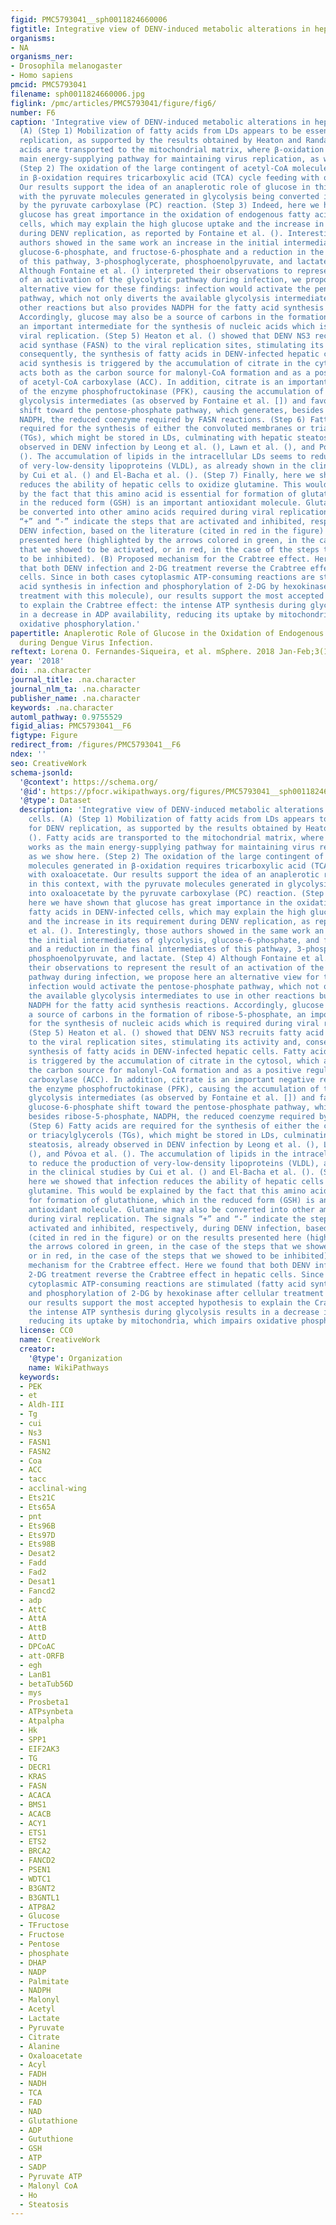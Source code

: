 ```yaml
---
figid: PMC5793041__sph0011824660006
figtitle: Integrative view of DENV-induced metabolic alterations in hepatic cells
organisms:
- NA
organisms_ner:
- Drosophila melanogaster
- Homo sapiens
pmcid: PMC5793041
filename: sph0011824660006.jpg
figlink: /pmc/articles/PMC5793041/figure/fig6/
number: F6
caption: 'Integrative view of DENV-induced metabolic alterations in hepatic cells.
  (A) (Step 1) Mobilization of fatty acids from LDs appears to be essential for DENV
  replication, as supported by the results obtained by Heaton and Randall (). Fatty
  acids are transported to the mitochondrial matrix, where β-oxidation works as the
  main energy-supplying pathway for maintaining virus replication, as we show here.
  (Step 2) The oxidation of the large contingent of acetyl-CoA molecules generated
  in β-oxidation requires tricarboxylic acid (TCA) cycle feeding with oxaloacetate.
  Our results support the idea of an anaplerotic role of glucose in this context,
  with the pyruvate molecules generated in glycolysis being converted into oxaloacetate
  by the pyruvate carboxylase (PC) reaction. (Step 3) Indeed, here we have shown that
  glucose has great importance in the oxidation of endogenous fatty acids in DENV-infected
  cells, which may explain the high glucose uptake and the increase in its requirement
  during DENV replication, as reported by Fontaine et al. (). Interestingly, those
  authors showed in the same work an increase in the initial intermediates of glycolysis,
  glucose-6-phosphate, and fructose-6-phosphate and a reduction in the final intermediates
  of this pathway, 3-phosphoglycerate, phosphoenolpyruvate, and lactate. (Step 4)
  Although Fontaine et al. () interpreted their observations to represent the result
  of an activation of the glycolytic pathway during infection, we propose here an
  alternative view for these findings: infection would activate the pentose-phosphate
  pathway, which not only diverts the available glycolysis intermediates to use in
  other reactions but also provides NADPH for the fatty acid synthesis reactions.
  Accordingly, glucose may also be a source of carbons in the formation of ribose-5-phosphate,
  an important intermediate for the synthesis of nucleic acids which is required during
  viral replication. (Step 5) Heaton et al. () showed that DENV NS3 recruits fatty
  acid synthase (FASN) to the viral replication sites, stimulating its activity and,
  consequently, the synthesis of fatty acids in DENV-infected hepatic cells. Fatty
  acid synthesis is triggered by the accumulation of citrate in the cytosol, which
  acts both as the carbon source for malonyl-CoA formation and as a positive regulator
  of acetyl-CoA carboxylase (ACC). In addition, citrate is an important negative regulator
  of the enzyme phosphofructokinase (PFK), causing the accumulation of the initial
  glycolysis intermediates (as observed by Fontaine et al. []) and favoring the glucose-6-phosphate
  shift toward the pentose-phosphate pathway, which generates, besides ribose-5-phosphate,
  NADPH, the reduced coenzyme required by FASN reactions. (Step 6) Fatty acids are
  required for the synthesis of either the convoluted membranes or triacylglycerols
  (TGs), which might be stored in LDs, culminating with hepatic steatosis, already
  observed in DENV infection by Leong et al. (), Lawn et al. (), and Póvoa et al.
  (). The accumulation of lipids in the intracellular LDs seems to reduce the production
  of very-low-density lipoproteins (VLDL), as already shown in the clinical studies
  by Cui et al. () and El-Bacha et al. (). (Step 7) Finally, here we showed that infection
  reduces the ability of hepatic cells to oxidize glutamine. This would be explained
  by the fact that this amino acid is essential for formation of glutathione, which
  in the reduced form (GSH) is an important antioxidant molecule. Glutamine may also
  be converted into other amino acids required during viral replication. The signals
  “+” and “-” indicate the steps that are activated and inhibited, respectively, during
  DENV infection, based on the literature (cited in red in the figure) or on the results
  presented here (highlighted by the arrows colored in green, in the case of the steps
  that we showed to be activated, or in red, in the case of the steps that we showed
  to be inhibited). (B) Proposed mechanism for the Crabtree effect. Here we found
  that both DENV infection and 2-DG treatment reverse the Crabtree effect in hepatic
  cells. Since in both cases cytoplasmic ATP-consuming reactions are stimulated (fatty
  acid synthesis in infection and phosphorylation of 2-DG by hexokinase after cellular
  treatment with this molecule), our results support the most accepted hypothesis
  to explain the Crabtree effect: the intense ATP synthesis during glycolysis results
  in a decrease in ADP availability, reducing its uptake by mitochondria, which impairs
  oxidative phosphorylation.'
papertitle: Anaplerotic Role of Glucose in the Oxidation of Endogenous Fatty Acids
  during Dengue Virus Infection.
reftext: Lorena O. Fernandes-Siqueira, et al. mSphere. 2018 Jan-Feb;3(1):e00458-17.
year: '2018'
doi: .na.character
journal_title: .na.character
journal_nlm_ta: .na.character
publisher_name: .na.character
keywords: .na.character
automl_pathway: 0.9755529
figid_alias: PMC5793041__F6
figtype: Figure
redirect_from: /figures/PMC5793041__F6
ndex: ''
seo: CreativeWork
schema-jsonld:
  '@context': https://schema.org/
  '@id': https://pfocr.wikipathways.org/figures/PMC5793041__sph0011824660006.html
  '@type': Dataset
  description: 'Integrative view of DENV-induced metabolic alterations in hepatic
    cells. (A) (Step 1) Mobilization of fatty acids from LDs appears to be essential
    for DENV replication, as supported by the results obtained by Heaton and Randall
    (). Fatty acids are transported to the mitochondrial matrix, where β-oxidation
    works as the main energy-supplying pathway for maintaining virus replication,
    as we show here. (Step 2) The oxidation of the large contingent of acetyl-CoA
    molecules generated in β-oxidation requires tricarboxylic acid (TCA) cycle feeding
    with oxaloacetate. Our results support the idea of an anaplerotic role of glucose
    in this context, with the pyruvate molecules generated in glycolysis being converted
    into oxaloacetate by the pyruvate carboxylase (PC) reaction. (Step 3) Indeed,
    here we have shown that glucose has great importance in the oxidation of endogenous
    fatty acids in DENV-infected cells, which may explain the high glucose uptake
    and the increase in its requirement during DENV replication, as reported by Fontaine
    et al. (). Interestingly, those authors showed in the same work an increase in
    the initial intermediates of glycolysis, glucose-6-phosphate, and fructose-6-phosphate
    and a reduction in the final intermediates of this pathway, 3-phosphoglycerate,
    phosphoenolpyruvate, and lactate. (Step 4) Although Fontaine et al. () interpreted
    their observations to represent the result of an activation of the glycolytic
    pathway during infection, we propose here an alternative view for these findings:
    infection would activate the pentose-phosphate pathway, which not only diverts
    the available glycolysis intermediates to use in other reactions but also provides
    NADPH for the fatty acid synthesis reactions. Accordingly, glucose may also be
    a source of carbons in the formation of ribose-5-phosphate, an important intermediate
    for the synthesis of nucleic acids which is required during viral replication.
    (Step 5) Heaton et al. () showed that DENV NS3 recruits fatty acid synthase (FASN)
    to the viral replication sites, stimulating its activity and, consequently, the
    synthesis of fatty acids in DENV-infected hepatic cells. Fatty acid synthesis
    is triggered by the accumulation of citrate in the cytosol, which acts both as
    the carbon source for malonyl-CoA formation and as a positive regulator of acetyl-CoA
    carboxylase (ACC). In addition, citrate is an important negative regulator of
    the enzyme phosphofructokinase (PFK), causing the accumulation of the initial
    glycolysis intermediates (as observed by Fontaine et al. []) and favoring the
    glucose-6-phosphate shift toward the pentose-phosphate pathway, which generates,
    besides ribose-5-phosphate, NADPH, the reduced coenzyme required by FASN reactions.
    (Step 6) Fatty acids are required for the synthesis of either the convoluted membranes
    or triacylglycerols (TGs), which might be stored in LDs, culminating with hepatic
    steatosis, already observed in DENV infection by Leong et al. (), Lawn et al.
    (), and Póvoa et al. (). The accumulation of lipids in the intracellular LDs seems
    to reduce the production of very-low-density lipoproteins (VLDL), as already shown
    in the clinical studies by Cui et al. () and El-Bacha et al. (). (Step 7) Finally,
    here we showed that infection reduces the ability of hepatic cells to oxidize
    glutamine. This would be explained by the fact that this amino acid is essential
    for formation of glutathione, which in the reduced form (GSH) is an important
    antioxidant molecule. Glutamine may also be converted into other amino acids required
    during viral replication. The signals “+” and “-” indicate the steps that are
    activated and inhibited, respectively, during DENV infection, based on the literature
    (cited in red in the figure) or on the results presented here (highlighted by
    the arrows colored in green, in the case of the steps that we showed to be activated,
    or in red, in the case of the steps that we showed to be inhibited). (B) Proposed
    mechanism for the Crabtree effect. Here we found that both DENV infection and
    2-DG treatment reverse the Crabtree effect in hepatic cells. Since in both cases
    cytoplasmic ATP-consuming reactions are stimulated (fatty acid synthesis in infection
    and phosphorylation of 2-DG by hexokinase after cellular treatment with this molecule),
    our results support the most accepted hypothesis to explain the Crabtree effect:
    the intense ATP synthesis during glycolysis results in a decrease in ADP availability,
    reducing its uptake by mitochondria, which impairs oxidative phosphorylation.'
  license: CC0
  name: CreativeWork
  creator:
    '@type': Organization
    name: WikiPathways
  keywords:
  - PEK
  - et
  - Aldh-III
  - Tg
  - cui
  - Ns3
  - FASN1
  - FASN2
  - Coa
  - ACC
  - tacc
  - acclinal-wing
  - Ets21C
  - Ets65A
  - pnt
  - Ets96B
  - Ets97D
  - Ets98B
  - Desat2
  - Fadd
  - Fad2
  - Desat1
  - Fancd2
  - adp
  - AttC
  - AttA
  - AttB
  - AttD
  - DPCoAC
  - att-ORFB
  - egh
  - LanB1
  - betaTub56D
  - mys
  - Prosbeta1
  - ATPsynbeta
  - Atpalpha
  - Hk
  - SPP1
  - EIF2AK3
  - TG
  - DECR1
  - KRAS
  - FASN
  - ACACA
  - BMS1
  - ACACB
  - ACY1
  - ETS1
  - ETS2
  - BRCA2
  - FANCD2
  - PSEN1
  - WDTC1
  - B3GNT2
  - B3GNTL1
  - ATP8A2
  - Glucose
  - TFructose
  - Fructose
  - Pentose
  - phosphate
  - DHAP
  - NADP
  - Palmitate
  - NADPH
  - Malonyl
  - Acetyl
  - Lactate
  - Pyruvate
  - Citrate
  - Alanine
  - Oxaloacetate
  - Acyl
  - FADH
  - NADH
  - TCA
  - FAD
  - NAD
  - Glutathione
  - ADP
  - Gututhione
  - GSH
  - ATP
  - SADP
  - Pyruvate ATP
  - Malonyl CoA
  - Ho
  - Steatosis
---
```

